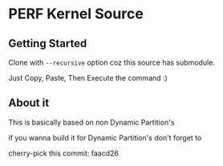 PERF Kernel Source
====================================

Getting Started
---------------
Clone with `--recursive` option coz this source has submodule.

Just Copy, Paste, Then Execute the command :)


About it
---------------
This is basically based on non Dynamic Partition's

if you wanna build it for Dynamic Partition's don't forget to

cherry-pick this commit: faacd26
